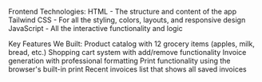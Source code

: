 Frontend Technologies:
HTML - The structure and content of the app
Tailwind CSS - For all the styling, colors, layouts, and responsive design
JavaScript - All the interactive functionality and logic

Key Features We Built:
Product catalog with 12 grocery items (apples, milk, bread, etc.)
Shopping cart system with add/remove functionality
Invoice generation with professional formatting
Print functionality using the browser's built-in print
Recent invoices list that shows all saved invoices
